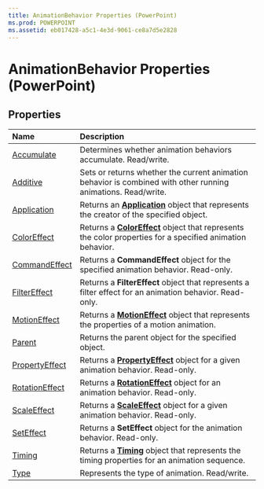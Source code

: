 ```yaml
---
title: AnimationBehavior Properties (PowerPoint)
ms.prod: POWERPOINT
ms.assetid: eb017428-a5c1-4e3d-9061-ce8a7d5e2828
---
```



# AnimationBehavior Properties (PowerPoint)

## Properties



|**Name**|**Description**|
|:-----|:-----|
|[Accumulate](animationbehavior-accumulate-property-powerpoint.md)|Determines whether animation behaviors accumulate. Read/write.|
|[Additive](animationbehavior-additive-property-powerpoint.md)|Sets or returns whether the current animation behavior is combined with other running animations. Read/write.|
|[Application](animationbehavior-application-property-powerpoint.md)|Returns an  **[Application](application-object-powerpoint.md)** object that represents the creator of the specified object.|
|[ColorEffect](animationbehavior-coloreffect-property-powerpoint.md)|Returns a  **[ColorEffect](coloreffect-object-powerpoint.md)** object that represents the color properties for a specified animation behavior.|
|[CommandEffect](animationbehavior-commandeffect-property-powerpoint.md)|Returns a  **CommandEffect** object for the specified animation behavior. Read-only.|
|[FilterEffect](animationbehavior-filtereffect-property-powerpoint.md)|Returns a  **FilterEffect** object that represents a filter effect for an animation behavior. Read-only.|
|[MotionEffect](animationbehavior-motioneffect-property-powerpoint.md)|Returns a  **[MotionEffect](motioneffect-object-powerpoint.md)** object that represents the properties of a motion animation.|
|[Parent](animationbehavior-parent-property-powerpoint.md)|Returns the parent object for the specified object.|
|[PropertyEffect](animationbehavior-propertyeffect-property-powerpoint.md)|Returns a  **[PropertyEffect](propertyeffect-object-powerpoint.md)** object for a given animation behavior. Read-only.|
|[RotationEffect](animationbehavior-rotationeffect-property-powerpoint.md)|Returns a  **[RotationEffect](rotationeffect-object-powerpoint.md)** object for an animation behavior. Read-only.|
|[ScaleEffect](animationbehavior-scaleeffect-property-powerpoint.md)|Returns a  **[ScaleEffect](scaleeffect-object-powerpoint.md)** object for a given animation behavior. Read-only.|
|[SetEffect](animationbehavior-seteffect-property-powerpoint.md)|Returns a  **SetEffect** object for the animation behavior. Read-only.|
|[Timing](animationbehavior-timing-property-powerpoint.md)|Returns a  **[Timing](timing-object-powerpoint.md)** object that represents the timing properties for an animation sequence.|
|[Type](animationbehavior-type-property-powerpoint.md)|Represents the type of animation. Read/write.|

